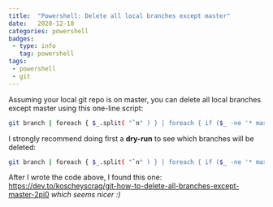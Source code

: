 ```yaml
---
title:  "Powershell: Delete all local branches except master"
date:   2020-12-10 
categories: powershell
badges: 
 - type: info
   tag: powershell
tags:
 - powershell
 - git
---
```


Assuming your local git repo is on master, you can delete all local branches except master using this one-line script:

~~~ bash
git branch | foreach { $_.split( "`n" ) } | foreach { if ($_ -ne '* master' ) { git branch -D $_.replace(' ', '') } }
~~~

I strongly recommend doing first a **dry-run** to see which branches will be deleted:

~~~ bash
git branch | foreach { $_.split( "`n" ) } | foreach { if ($_ -ne '* master' ) { write $_ } }
~~~ 

After I wrote the code above, I found this one: 
<https://dev.to/koscheyscrag/git-how-to-delete-all-branches-except-master-2pi0>
*which seems nicer :)*
